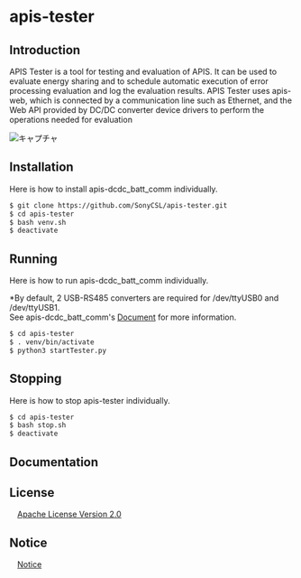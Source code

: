 # apis-tester

## Introduction  
APIS Tester is a tool for testing and evaluation of APIS. It can be used to evaluate energy sharing and to schedule automatic execution of error processing evaluation and log the evaluation results. APIS Tester uses apis-web, which is connected by a communication line such as Ethernet, and the Web API provided by DC/DC converter device drivers to perform the operations needed for evaluation 

![キャプチャ](https://user-images.githubusercontent.com/71874910/102714663-a1a02a00-4313-11eb-9179-7e3e3314e7fe.PNG)

## Installation

Here is how to install apis-dcdc_batt_comm individually.   

```bash
$ git clone https://github.com/SonyCSL/apis-tester.git
$ cd apis-tester
$ bash venv.sh
$ deactivate
```

## Running

Here is how to run apis-dcdc_batt_comm individually.  

*By default, 2 USB-RS485 converters are required for /dev/ttyUSB0 and /dev/ttyUSB1.  
See apis-dcdc_batt_comm's [Document](https://github.com/SonyCSL/apis-dcdc_batt_comm/blob/master/doc/jp/apis-dcdc_batt_comm_specification.md) for more information.

```bash
$ cd apis-tester
$ . venv/bin/activate
$ python3 startTester.py
```

## Stopping
Here is how to stop apis-tester individually.  

```bash
$ cd apis-tester
$ bash stop.sh
$ deactivate
```

## Documentation

## License
&emsp;[Apache License Version 2.0](https://github.com/SonyCSL/apis-tester/blob/main/LICENSE)


## Notice
&emsp;[Notice](https://github.com/SonyCSL/apis-tester/blob/main/NOTICE.md)
